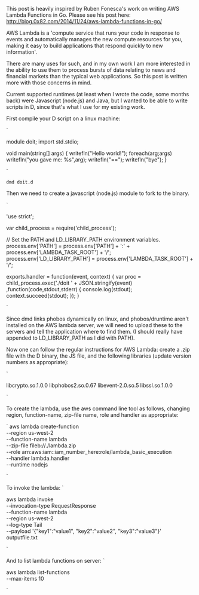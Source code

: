 This post is heavily inspired by Ruben Fonesca's work on writing AWS Lambda Functions in Go.  Please see his post here:
<http://blog.0x82.com/2014/11/24/aws-lambda-functions-in-go/>

AWS Lambda is a 'compute service that runs your code in response to events and automatically manages the new compute resources for you, making it easy to build applications that respond quickly to new information'.

There are many uses for such, and in my own work I am more interested in the ability to use them to process bursts of data relating to news and financial markets than the typical web applications.  So this post is written more with those concerns in mind.

Current supported runtimes (at least when I wrote the code, some months back) were Javascript (node.js) and Java, but I wanted to be able to write scripts in D, since that's what I use for my existing work.

First compile your D script on a linux machine:

`

module doit;
import std.stdio;

void main(string[] args)
{
	writefln("Hello world!");
	foreach(arg;args)
		writefln("you gave me: %s",arg);
	writefln("==");
	writefln("bye");
}

`

`dmd doit.d`

Then we need to create a javascript (node.js) module to fork to the binary.

`

'use strict';

var child_process = require('child_process');

// Set the PATH and LD_LIBRARY_PATH environment variables.
process.env['PATH'] = process.env['PATH'] + ':' + process.env['LAMBDA_TASK_ROOT'] + '/';
process.env['LD_LIBRARY_PATH'] = process.env['LAMBDA_TASK_ROOT'] + '/';

exports.handler = function(event, context) {
  var proc = child_process.exec('./doit ' + JSON.stringify(event) ,function(code,stdout,stderr) {
    console.log(stdout);
    context.succeed(stdout);
  });
}

`

Since dmd links phobos dynamically on linux, and phobos/druntime aren't installed on the AWS lambda server, we will need to upload these to the servers and tell the application where to find them.  (I should really have appended to LD_LIBRARY_PATH as I did with PATH).

Now one can follow the regular instructions for AWS Lambda: create a .zip file with the D binary, the JS file, and the following libraries (update version numbers as appropriate):

`

libcrypto.so.1.0.0
libphobos2.so.0.67
libevent-2.0.so.5
libssl.so.1.0.0

`

To create the lambda, use the aws command line tool as follows, changing region, function-name, zip-file name, role and handler as appropriate:

`
aws lambda create-function \
--region us-west-2 \
--function-name lambda \
--zip-file fileb://./lambda.zip \
--role arn:aws:iam::iam_number_here:role/lambda_basic_execution \
--handler lambda.handler \
--runtime nodejs

`

To invoke the lambda:
`

aws lambda invoke \
--invocation-type RequestResponse \
--function-name lambda \
--region us-west-2 \
--log-type Tail \
--payload '{"key1":"value1", "key2":"value2", "key3":"value3"}' \
outputfile.txt

`

And to list lambda functions on server:
`

aws lambda list-functions \
--max-items 10

`
